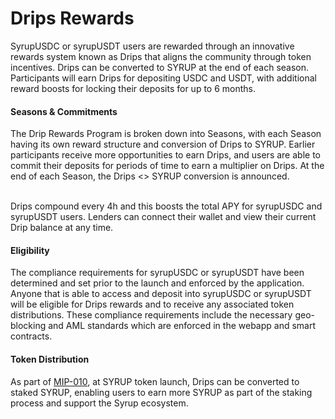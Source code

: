 # Drips Rewards

SyrupUSDC or syrupUSDT users are rewarded through an innovative rewards system known as Drips that aligns the community through token incentives. Drips can be converted to SYRUP at the end of each season. Participants will earn Drips for depositing USDC and USDT, with additional reward boosts for locking their deposits for up to 6 months.

#### Seasons & Commitments

The Drip Rewards Program is broken down into Seasons, with each Season having its own reward structure and conversion of Drips to SYRUP. Earlier participants receive more opportunities to earn Drips, and users are able to commit their deposits for periods of time to earn a multiplier on Drips. At the end of each Season, the Drips <> SYRUP conversion is announced.&#x20;

\
Drips compound every 4h and this boosts the total APY for syrupUSDC and syrupUSDT users. Lenders can connect their wallet and view their current Drip balance at any time.

#### Eligibility

The compliance requirements for syrupUSDC or syrupUSDT have been determined and set prior to the launch and enforced by the application. Anyone that is able to access and deposit into syrupUSDC or syrupUSDT will be eligible for Drips rewards and to receive any associated token distributions. These compliance requirements include the necessary geo-blocking and AML standards which are enforced in the webapp and smart contracts.

#### Token Distribution

As part of [MIP-010](https://maple.finance/news/syrup-token-launch-staking-and-conversion-of-mpl-to-syrup), at SYRUP token launch, Drips can be converted to staked SYRUP, enabling users to earn more SYRUP as part of the staking process and support the Syrup ecosystem.
